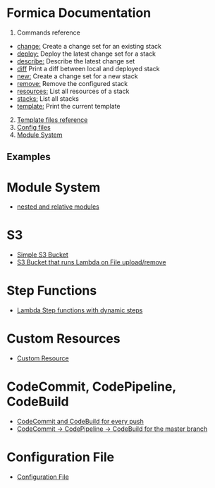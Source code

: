 # Formica Documentation

1. Commands reference
  * [change:](commands/change.md) Create a change set for an existing stack
  * [deploy:](commands/deploy.md) Deploy the latest change set for a stack
  * [describe:](commands/describe.md) Describe the latest change set
  * [diff](commands/diff.md) Print a diff between local and deployed stack
  * [new:](commands/new.md) Create a change set for a new stack
  * [remove:](commands/remove.md) Remove the configured stack
  * [resources:](commands/resources.md) List all resources of a stack
  * [stacks:](commands/stacks.md) List all stacks
  * [template:](commands/template.md) Print the current template
2. [Template files reference](template-files.md)
3. [Config files](config-files.md)
3. [Module System](modules.md)


## Examples

# Module System
* [nested and relative modules](examples/nested_relative_module)

# S3
* [Simple S3 Bucket](examples/s3-bucket)
* [S3 Bucket that runs Lambda on File upload/remove](examples/s3-lambda)

# Step Functions
* [Lambda Step functions with dynamic steps](examples/lambda-step-function)

# Custom Resources
* [Custom Resource](examples/custom-resource)

# CodeCommit, CodePipeline, CodeBuild

 * [CodeCommit and CodeBuild for every push](examples/commit-build)
 * [CodeCommit -> CodePipeline -> CodeBuild for the master branch](examples/commit-build-pipeline)

# Configuration File

 * [Configuration File](examples/config-file)
